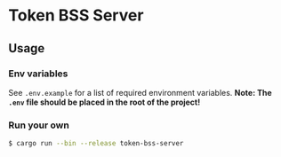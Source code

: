 # Token BSS Server

## Usage

### Env variables
See `.env.example` for a list of required environment variables.
**Note: The `.env` file should be placed in the root of the project!**


### Run your own
```bash
$ cargo run --bin --release token-bss-server
```